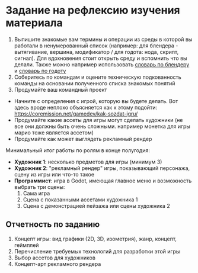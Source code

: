 # Задание на рефлексию изучения материала

1. Выпишите знакомые вам термины и операции из среды в которой вы работали в ненумерованный список (например: для блендера - вытягивание, вершина, модификатор / для годота: нода, скрипт, сигнал). Для вдохновения стоит открыть среду и вспомнить что вы делали. Также можно например использовать [словарь по блендеру](https://docs.blender.org/manual/ru/2.93/glossary/index.html) и [словарь по годоту](https://school.gdquest.com/glossary)
2. Соберитесь по командам и оцените техническую подкованность команды на основании полученного списка знакомых понятий
3. Продумайте ваш командный проект
  - Начните с определения с игрой, которую вы будете делать. Вот здесь вроде неплохо объясняется как к этому подойти: https://coremission.net/gamedev/kak-sozdat-igru/
  - Продумайте какие ассеты для игры могут сделать художники (не все они должны быть очень сложными. например монетка для игры марио тоже является ассетом)
  - Продумайте как может выглядеть рекламный рендер

Минимальный итог работы по ролям в конце полугодия:

- **Художник 1**: несколько предметов для игры (минимум 3)
- **Художник 2**: "рекламный рендер" игры, показывающий персонажа, сцену из игры или что-то такое
- **Программист**: игра в Godot, имеющая главное меню и возможность выбрать три сцены:
  1. Сама игра
  2. Сцена с показанными ассетами художника 1
  3. Сцена с демонстрацией пейзажа или сцены художника 2

## Отчетность по заданию

1. Концепт игры: вид графики (2D, 3D, изометрия), жанр, концепт, геймплей
2. Перечисление требуемых технологий для разработки этой игры
3. Выбор ассетов для художников
4. Концепт-арт рекламного рендера
